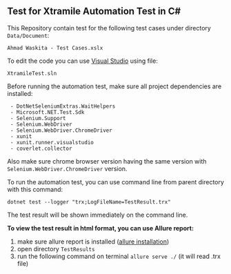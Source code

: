 ## Test for Xtramile Automation Test in C#

This Repository contain test for the following test cases under directory `Data/Document`:

    Ahmad Waskita - Test Cases.xslx

To edit the code you can use [Visual Studio](https://visualstudio.microsoft.com/) using file:

    XtramileTest.sln

Before running the automation test, make sure all project dependencies are installed:

     - DotNetSeleniumExtras.WaitHelpers 
     - Microsoft.NET.Test.Sdk
     - Selenium.Support
     - Selenium.WebDriver
     - Selenium.WebDriver.ChromeDriver
     - xunit
     - xunit.runner.visualstudio
     - coverlet.collector

Also make sure chrome browser version having the same version with `Selenium.WebDriver.ChromeDriver` version.

To run the automation test, you can use command line from parent directory with this command:

    dotnet test --logger "trx;LogFileName=TestResult.trx"

The test result will be shown immediately on the command line.

**To view the test result in html format, you can use Allure report:**
1. make sure allure report is installed ([allure installation](https://docs.qameta.io/allure/#_installing_a_commandline))
2. open directory `TestResults`
3. run the following command on terminal `allure serve ./` (it will read .trx file)

